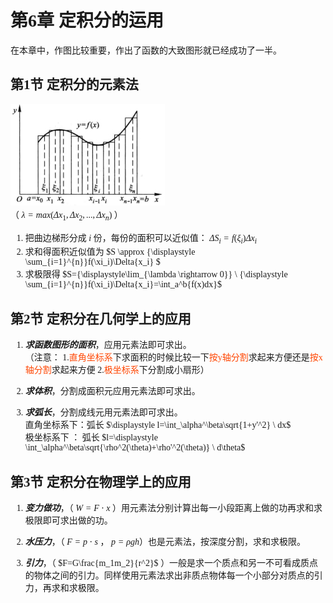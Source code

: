 
<font color=#FF4500></font>
<font face='宋体'>

# **第6章 定积分的运用**
在本章中，作图比较重要，作出了函数的大致图形就已经成功了一半。

## **第1节 定积分的元素法**
![img](images/5-1.jpg)<br>
（ $\lambda=max(\Delta{x_1},\Delta{x_2},...,\Delta{x_n})$ ）
1. 把曲边梯形分成 $i$ 份，每份的面积可以近似值： $\Delta{S_i}=f(\xi_i)\Delta{x_i}$
2. 求和得面积近似值为 $S \approx {\displaystyle \sum_{i=1}^{n}}f(\xi_i)\Delta{x_i} $
3. 求极限得 $S={\displaystyle\lim_{\lambda \rightarrow 0}} \ {\displaystyle \sum_{i=1}^{n}}f(\xi_i)\Delta{x_i}=\int_a^b{f(x)dx}$ 

## **第2节 定积分在几何学上的应用**
1. ***求函数图形的面积***，应用元素法即可求出。<br>
（注意：
1.<font color=#FF4500>直角坐标系</font>下求面积的时候比较一下<font color=#FF4500>按y轴分割</font>求起来方便还是<font color=#FF4500>按x轴分割</font>求起来方便
2.<font color=#FF4500>极坐标系</font>下分割成小扇形）

2. ***求体积***，分割成面积元应用元素法即可求出。<br>

3. ***求弧长***，分割成线元用元素法即可求出。<br>
直角坐标系下：弧长 $\displaystyle l=\int_\alpha^\beta\sqrt{1+y'^2} \ dx$ <br>
极坐标系下 ： 弧长 $l=\displaystyle \int_\alpha^\beta\sqrt{\rho^2(\theta)+\rho'^2(\theta)} \ d\theta$ <br>

## **第3节 定积分在物理学上的应用**
1. ***变力做功***，（ $W=F \cdot x$ ）用元素法分别计算出每一小段距离上做的功再求和求极限即可求出做的功。<br>

2. ***水压力***，（ $F=p \cdot s$ ， $p=\rho g h$）也是元素法，按深度分割，求和求极限。<br>

3. ***引力***，（ $F=G\frac{m_1m_2}{r^2}$ ）一般是求一个质点和另一不可看成质点的物体之间的引力。同样使用元素法求出非质点物体每一个小部分对质点的引力，再求和求极限。


</font>
